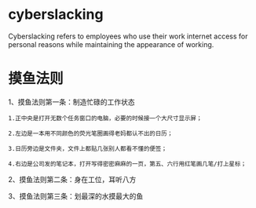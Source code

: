 # cyberslacking
Cyberslacking refers to employees who use their work internet access for personal reasons while maintaining the appearance of working. 
# 摸鱼法则
  1、摸鱼法则第一条：制造忙碌的工作状态
    
    1.正中央是打开无数个任务窗口的电脑，必要的时候接一个大尺寸显示屏；

    2.左边是一本用不同颜色的荧光笔圈画得老妈都认不出的日历；

    3.日历旁边是文件夹，文件上都贴几张别人都看不懂的便签；

    4.右边是公司发的笔记本，打开写得密密麻麻的一页，第五、六行用红笔画几笔/打上星标；
    
  2、摸鱼法则第二条：身在工位，耳听八方
  
  3、摸鱼法则第三条：划最深的水摸最大的鱼



